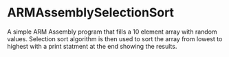 # ARMAssemblySelectionSort

A simple ARM Assembly program that fills a 10 element array with random values. Selection sort algorithm is then used to sort
the array from lowest to highest with a print statment at the end showing the results.
